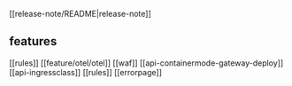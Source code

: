 
[[release-note/README|release-note]]

## features
[[rules]]
[[feature/otel/otel]]
[[waf]]
[[api-containermode-gateway-deploy]]
[[api-ingressclass]]
[[rules]]
[[errorpage]]
